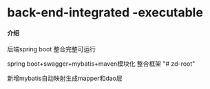 # back-end-integrated -executable

#### 介绍
后端spring boot 整合完整可运行

spring boot+swagger+mybatis+maven模块化 整合框架
"# zd-root" 

新增mybatis自动映射生成mapper和dao层
